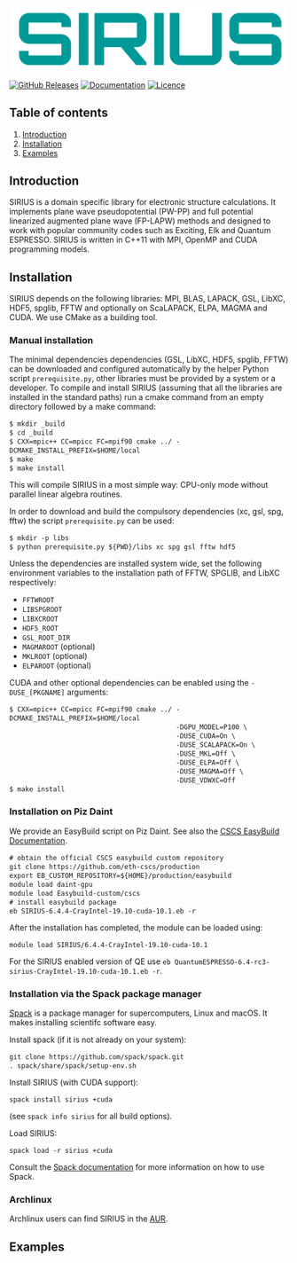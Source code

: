 <p align="center">
<img src="doc/images/sirius_logo.png" width="500">
</p>

[![GitHub Releases](https://img.shields.io/github/release/electronic-structure/sirius.svg)](https://github.com/electronic-structure/SIRIUS/releases)
[![Documentation](https://img.shields.io/badge/docs-doxygen-blue.svg)](https://electronic-structure.github.io/SIRIUS-doc)
[![Licence](https://img.shields.io/badge/license-BSD-blue.svg)](https://raw.githubusercontent.com/electronic-structure/SIRIUS/master/LICENSE)

## Table of contents
1. [Introduction](#introduction)
2. [Installation](#installation)
3. [Examples](#examples)

## Introduction
SIRIUS is a domain specific library for electronic structure calculations. It implements plane wave pseudopotential (PW-PP) and full potential linearized augmented plane wave (FP-LAPW) methods and designed to work with popular community codes such as Exciting, Elk and Quantum ESPRESSO. SIRIUS is written in C++11 with MPI, OpenMP and CUDA programming models.

## Installation
SIRIUS depends on the following libraries: MPI, BLAS, LAPACK, GSL, LibXC, HDF5, spglib, FFTW and optionally on ScaLAPACK, ELPA, MAGMA and CUDA.
We use CMake as a building tool.

### Manual installation
The minimal dependencies dependencies (GSL, LibXC, HDF5, spglib, FFTW) can be downloaded and configured automatically by the helper Python script ``prerequisite.py``, other libraries must be provided by a system or a developer. To compile and install SIRIUS (assuming that all the libraries are installed in the standard paths) run a cmake command from an empty directory followed by a make command:
```console
$ mkdir _build
$ cd _build
$ CXX=mpic++ CC=mpicc FC=mpif90 cmake ../ -DCMAKE_INSTALL_PREFIX=$HOME/local
$ make
$ make install
```
This will compile SIRIUS in a most simple way: CPU-only mode without parallel linear algebra routines.

In order to download and build the compulsory dependencies (xc, gsl, spg, fftw)
the script `prerequisite.py` can be used:

```console
$ mkdir -p libs
$ python prerequisite.py ${PWD}/libs xc spg gsl fftw hdf5
```

Unless the dependencies are installed system wide, set the following
environment variables to the installation path of FFTW, SPGLIB, and LibXC
respectively:
- `FFTWROOT`
- `LIBSPGROOT`
- `LIBXCROOT`
- `HDF5_ROOT`
- `GSL_ROOT_DIR`
- `MAGMAROOT` (optional)
- `MKLROOT` (optional)
- `ELPAROOT` (optional)

CUDA and other optional dependencies can be enabled using the `-DUSE_[PKGNAME]` arguments:
```console
$ CXX=mpic++ CC=mpicc FC=mpif90 cmake ../ -DCMAKE_INSTALL_PREFIX=$HOME/local
                                          -DGPU_MODEL=P100 \
                                          -DUSE_CUDA=On \
                                          -DUSE_SCALAPACK=On \
                                          -DUSE_MKL=Off \
                                          -DUSE_ELPA=Off \
                                          -DUSE_MAGMA=Off \
                                          -DUSE_VDWXC=Off
$ make install
```

### Installation on Piz Daint
We provide an EasyBuild script on Piz Daint. See also the [CSCS EasyBuild Documentation](https://user.cscs.ch/computing/compilation/easybuild/).

```console
# obtain the official CSCS easybuild custom repository
git clone https://github.com/eth-cscs/production
export EB_CUSTOM_REPOSITORY=${HOME}/production/easybuild
module load daint-gpu
module load Easybuild-custom/cscs
# install easybuild package
eb SIRIUS-6.4.4-CrayIntel-19.10-cuda-10.1.eb -r
```

After the installation has completed, the module can be loaded using:
```console
module load SIRIUS/6.4.4-CrayIntel-19.10-cuda-10.1
```

For the SIRIUS enabled version of QE use `eb QuantumESPRESSO-6.4-rc3-sirius-CrayIntel-19.10-cuda-10.1.eb -r`.


### Installation via the Spack package manager
[Spack](https://spack.io) is a package manager for supercomputers, Linux and macOS. It makes installing scientifc software easy.

Install spack (if it is not already on your system):
```console
git clone https://github.com/spack/spack.git
. spack/share/spack/setup-env.sh
```

Install SIRIUS (with CUDA support):
```console
spack install sirius +cuda
```
(see `spack info sirius` for all build options).

Load SIRIUS:
```console
spack load -r sirius +cuda
```

Consult the [Spack documentation](https://spack.readthedocs.io/en/latest/) for more information on how to use Spack.



### Archlinux
Archlinux users can find SIRIUS in the [AUR](https://aur.archlinux.org/packages/sirius-git/).

## Examples
